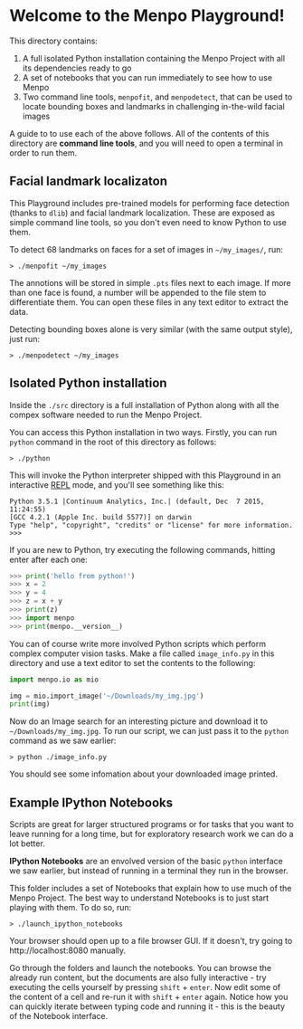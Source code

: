 Welcome to the Menpo Playground!
================================

This directory contains:
1. A full isolated Python installation containing the Menpo Project with all its dependencies ready to go
2. A set of notebooks that you can run immediately to see how to use Menpo
3. Two command line tools, `menpofit`, and `menpodetect`, that can be used to locate bounding boxes and landmarks in challenging in-the-wild facial images

A guide to to use each of the above follows.
All of the contents of this directory are **command line tools**, and you will need to open a terminal in order to run them.

Facial landmark localizaton
---------------------------

This Playground includes pre-trained models for performing face detection (thanks to `dlib`) and facial landmark localization. These are exposed as simple command line tools, so you don't even need to know Python to use them.

To detect 68 landmarks on faces for a set of images in `~/my_images/`, run:
```
> ./menpofit ~/my_images
```
The annotions will be stored in simple `.pts` files next to each image. If more than one face is found, a number will be appended to the file stem to differentiate them. You can open these files in any text editor to extract the data.

Detecting bounding boxes alone is very similar (with the same output style), just run:
```
> ./menpodetect ~/my_images
```

Isolated Python installation
----------------------------
Inside the `./src` directory is a full installation of Python along with all the compex software needed to run the Menpo Project.

You can access this Python installation in two ways. Firstly, you can run `python` command in the root of this directory as follows:
```
> ./python
```
 This will invoke the Python interpreter shipped with this Playground in an interactive [REPL](https://en.wikipedia.org/wiki/Read–eval–print_loop) mode, and you'll see something like this:
 ```
Python 3.5.1 |Continuum Analytics, Inc.| (default, Dec  7 2015, 11:24:55) 
[GCC 4.2.1 (Apple Inc. build 5577)] on darwin
Type "help", "copyright", "credits" or "license" for more information.
>>> 
 ```
 If you are new to Python, try executing the following commands, hitting enter after each one:

```py
>>> print('hello from python!')
>>> x = 2
>>> y = 4
>>> z = x + y
>>> print(z)
>>> import menpo
>>> print(menpo.__version__)
```
You can of course write more involved Python scripts which perform complex computer vision tasks. Make a file called `image_info.py` in this directory and use a text editor to set the contents to the following:
```py
import menpo.io as mio

img = mio.import_image('~/Downloads/my_img.jpg')
print(img)
```
Now do an Image search for an interesting picture and download it to `~/Downloads/my_img.jpg`. To run our script, we can just pass it to the `python` command as we saw earlier:
```
> python ./image_info.py
```
You should see some infomation about your downloaded image printed.

Example IPython Notebooks
-------------------------

Scripts are great for larger structured programs or for tasks that you want to leave running for a long time, but for exploratory research work we can do a lot better.

**IPython Notebooks** are an envolved version of the basic `python` interface we saw earlier, but instead of running in a terminal they run in the browser.

This folder includes a set of Notebooks that explain how to use much of the Menpo Project. The best way to understand Notebooks is to just start playing with them. To do so, run:
```
> ./launch_ipython_notebooks
```
Your browser should open up to a file browser GUI. If it doesn't, try going to http://localhost:8080 manually.

Go through the folders and launch the notebooks. You can browse the already run content, but the documents are also fully interactive - try executing the cells yourself by pressing `shift` + `enter`. Now edit some of the content of a cell and re-run it with `shift` + `enter` again. Notice how you can quickly iterate between typing code and running it - this is the beauty of the Notebook interface.
